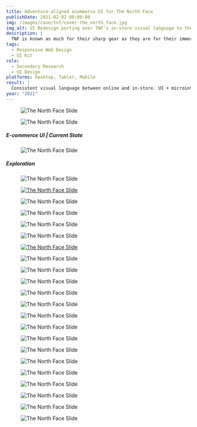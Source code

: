 ```yaml
---
title: Adventure-aligned ecommerce UI for The North Face
publishDate: 2021-02-02 00:00:00
img: /images/case/tnf/cover-the_north_face.jpg
img_alt: UI Redesign porting over TNF's in-store visual language to their web presence.
description: |
  TNF is known as much for their sharp gear as they are for their immersive in-store experiences and documentary adventure films. Their ecommerce channel however felt like an afterthought to their otherwise meticulous and bold world. In this personal project (and as an outdoor enthusiast myself), I took a dive into their missed opportunities and how I'd approach unifying their design language across points of engagement.
tags:
  - Responsive Web Design
  - UI Kit
role:
  - Secondary Research
  - UI Design
platforms: Desktop, Tablet, Mobile
result: |
  Consistent visual language between online and in-store. UI + microinteractions communicate identity of bold exploration. Navigation architecture improved overall.
year: "2021"
---
```




<figure><img src="/images/case/tnf/thenorthface1.jpg" alt="The North Face Slide"></figure>
<figure><img src="/images/case/tnf/thenorthface2.jpg" alt="The North Face Slide"></figure>

##### E-commerce UI | Current State

<figure><img src="/images/case/tnf/thenorthface3.jpg" alt="The North Face Slide"></figure>

##### Exploration

<figure><img src="/images/case/tnf/thenorthface4.jpg" alt="The North Face Slide"></figure>
<figure><a href="https://www.figma.com/proto/8hL6bpvuyaJitClAJIrv6n/The-North-Face---Steven-Chu?page-id=67%3A5&node-id=2197%3A48625&viewport=391%2C48%2C0.06&scaling=scale-down&starting-point-node-id=2197%3A48625"
 target="_blank"><img src="/images/case/tnf/thenorthface5.jpg" alt="The North Face Slide"></a></figure>
<figure><img src="/images/case/tnf/thenorthface6.jpg" alt="The North Face Slide"></figure>
<figure><img src="/images/case/tnf/thenorthface7.jpg" alt="The North Face Slide"></figure>
<figure><img src="/images/case/tnf/thenorthface8.jpg" alt="The North Face Slide"></figure>
<figure><img src="/images/case/tnf/thenorthface9.jpg" alt="The North Face Slide"></figure>
<figure><a href="https://www.figma.com/proto/mesUg0WsqZCyJFj43eD31o/Steven-Chu?page-id=1742%3A15218&node-id=1954%3A16058&viewport=2200%2C509%2C0.11709881573915482&scaling=min-zoom&starting-point-node-id=1954%3A16058"
 target="_blank"><img src="/images/case/tnf/thenorthface10.jpg" alt="The North Face Slide"></a></figure>
<figure><img src="/images/case/tnf/thenorthface11.jpg" alt="The North Face Slide"></figure>
<figure><img src="/images/case/tnf/thenorthface12.jpg" alt="The North Face Slide"></figure>
<figure><img src="/images/case/tnf/thenorthface13.jpg" alt="The North Face Slide"></figure>
<figure><img src="/images/case/tnf/thenorthface14.jpg" alt="The North Face Slide"></figure>
<figure><img src="/images/case/tnf/thenorthface15.jpg" alt="The North Face Slide"></figure>
<figure><img src="/images/case/tnf/thenorthface16.jpg" alt="The North Face Slide"></figure>
<figure><img src="/images/case/tnf/thenorthface17.jpg" alt="The North Face Slide"></figure>
<figure><img src="/images/case/tnf/thenorthface18.jpg" alt="The North Face Slide"></figure>
<figure><img src="/images/case/tnf/thenorthface19.jpg" alt="The North Face Slide"></figure>
<figure><img src="/images/case/tnf/thenorthface20.jpg" alt="The North Face Slide"></figure>
<figure><img src="/images/case/tnf/thenorthface21.jpg" alt="The North Face Slide"></figure>
<figure><img src="/images/case/tnf/thenorthface22.jpg" alt="The North Face Slide"></figure>
<figure><img src="/images/case/tnf/thenorthface23.jpg" alt="The North Face Slide"></figure>
<figure><img src="/images/case/tnf/thenorthface24.jpg" alt="The North Face Slide"></figure>
<figure><img src="/images/case/tnf/thenorthface25.jpg" alt="The North Face Slide"></figure>